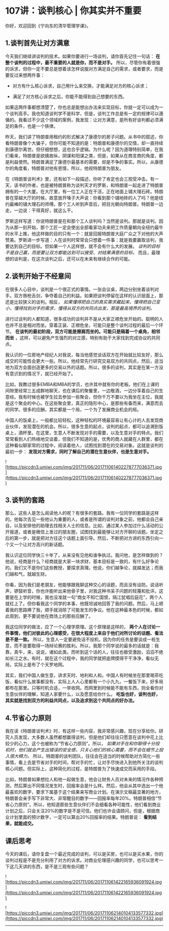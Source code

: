 # 107讲：谈判核心 | 你其实并不重要

你好，欢迎回到《宁向东的清华管理学课》。

## 1.谈判首先让对方满意

今天我们继续讲谈判的技术。如果你要进行一场谈判，请你首先记住一句话： **在整个谈判的过程中，最不重要的人就是你，而不是对手。** 所以，尽管你有着很强的诉求，但你一定不要总是想着该怎样说服对方满足自己的需求，或者要求，而是要反过来想两件事：

* 对方有什么核心诉求，自己用什么来交换，才能满足对方的核心诉求；

* 满足了对方核心诉求之后，你能不能得到自己想要的东西。

如果这两件事都想清楚了，你也总是能想出办法来实现目标，你就一定可以成为一个谈判高手。我也知道谈判学不是科学，但是，谈判工作总是有一定的规律可以遵循的。我看过不少这个领域的案例，我发现：让对方满意，是所有好谈判都必须满足的条件，也是一个铁律。

昨天，我们讲了特朗普用租约的形式解决了康德尔的房子问题。从书中的叙述，你看特朗普像个大骗子，但你可能不知道的是：特朗普和康德尔的交情，却一直持续到康德尔离世。但仔细想想，这也合乎逻辑。为什么呢？因为道理特别简单，在我们看来，特朗普是欲擒故纵，阴谋和阳谋之类，但是，如果从在商言商的角度，都是利益使然。特朗普满足了康德尔最基本的需要，却是不争的事实。所以，从康德尔的角度看，特朗普对他有恩情，所以，他视特朗普为朋友。

在《特朗普谈判术》里，还有如下一段描述，你听了肯定也会三观受冲击。有一天，该书的作者，也是被特朗普称为谈判天才的罗斯，和特朗普一起走进了特朗普拥有的一个大厦。在大厅里，有一位工人正在干活，正在地面上铺大理石砖。特朗普在穿越大厅的时候，故意放开嗓子大声说：你看到那个铺地砖的人了吗？他是纽约最棒的铺大理石的师傅。那个工人听到声音后，把目光朝向特朗普。特朗普一边走，一边说：干得真好，就这么干。

罗斯这样写道：你说特朗普是在和那个工人谈判吗？当然是谈判。那就是谈判。因为从那一刻开始，那个工匠一定会使出全部看家功夫来把工作质量朝向全纽约最牛的水平上推，他这样做的目的只有一个：就是回报特朗普大庭广众之下对他的大声赞美。罗斯进一步写道：人在谈判时常常会只想着一件事：就是我要赢取谈判，我要达到自己的目标。但如果一个人这样想，就不会有什么大的发展。 *谈判的目标不是自己赢，而是要让双方都能达到可以接受、对结果满意的目标。* 而且，最理想的谈判是，在这次谈判之后，还可以在未来有继续合作的可能。

## 2.谈判开始于不经意间

在很多人心目中，谈判是一个很正式的事情。一张会议桌，两边分别坐着谈判对手。双方唇枪舌剑，争夺着自己的利益。如果把谈判停留在这样的认识层面上，那还是比较狭义的谈判。相反， *如果懂得把自己的真实需求藏起来，懂得把自己变小，懂得找到对手的需求，懂得从双方的共同点出发，那是最高境界的谈判。*

进行过谈判的人都知道，很多成功的谈判并不是从大家正襟危坐开始的。聪明的人也并不总是相对而坐。穿着正装、正襟危坐，可能只是整个谈判过程的最后一个环节。 **在谈判的最初阶段，双方可能是擦肩而坐的。可能只是隔着一个桌角，相邻而坐** ，这样，可以避免产生强烈的对立感，特别有助于大家找到完成协议的共同点。

我认识的一位房地产经纪人对我说，每当他感觉谈话双方在开始就比较友好，那么成交的可能性会更大一些。所以，他经常先行研究交易双方的共同点，然后，适当地为双方会面创造更多的交易以外的话题。所以，很多的谈判，其实是在某一方没有意识到的情况下，就已经开始了。

比如，我教过很多EMBA和MBA的学员，也许其中就有你的老板。他们在上课的间隙里经常三五成群地聊天，也在课后的聚餐里，一边敬酒，一边分享着自己的生意经。我有时候也被学生拉去参加一些聚会，但你千万不要以为我坐在主位，我就是这个聚会的中心。在这些聚会里，真正的隐形中心，是那些有备而来，满意而去的同学。很多的应酬，其实都是一个局，一个为了发展商业机会的局。

中国人的饭桌上，一般都比较轻松，这种轻松的环境最容易让有心计的人去发现商业伙伴，发现潜在的机会。所以，很多生意的起点，谈判的起点，都可以追溯到饭桌上，酒杯里。在这里，生意人不断发现对手的需要，以及生意对手的特点。我们常常看到人们热络地交谈着，但我们不知道的是，优秀的商人就藏在人群里，都在这种看似聊家常的过程中，阅读着他人，试图找到潜在的交易对象。这就是谈判的最初一步： **发现对方需求，同时了解自己的潜在生意伙伴，也是生意对手。**

![https://piccdn3.umiwi.com/img/201711/06/201711061402278777036371.jpg](https://piccdn3.umiwi.com/img/201711/06/201711061402278777036371.jpg)

## 3.谈判的套路

那么，这些人是怎么阅读他人的呢？有很多的套路。我有一位同学的套路是这样的。他每次去见一些他认为重要的人，或者是所谓的谈判对象之前，他都会自己亲自，以及安排他的助理去找相关人士的信息。比如，通过某人参加过什么活动的公开报道，或者是微信上发过的朋友圈，试图找到最能够让对方开聊的话题。坐定之后的第一步，就是把对方往这个话题上面引导。然后，不断把对方讲的东西引向一个又一个让对方高兴的新话题。

我认识这位同学快三十年了，从来没有见他和谁争执过。我问他，是怎样做到的？他说，经商是什么？经商就是大家一块求财，基本目标是一致的，有什么好争论的。我们又不是你们这些教授，要探求真理。他说，你们越争论，就越发达；而我们越和气，就越生财。

你看，因为我们是老朋友，他能够跟我聊这种交心的话题，而且没有设防。说话听声，锣鼓听音，你也许能听出来他骨子里，对我这种书呆子问题的轻蔑和批评。这要是在上学的时候，我也没准就一句“商女不知亡国恨，隔江犹唱后庭花”，两个人就杠上了。但你看我这个同学的本事，他既坦诚地回答了我的问题。然后，马上顺着我的思路捧了我，顺手就消除了可能发生的争议。他在这种最本色的时候，都如此周到，更不要说他在商场上的那些应酬了。

我这位同学的做法，应了一个心理学原理。这个原理是这样的， **两个人在讨论一件事情，他们对彼此的心理感受，在很大程度上来自于他们对所讨论的话题、看法是不是一致。** 所以，生意人一定要避免话不投机，因为你的任务是要谈成一桩生意，而不是要取得一场辩论赛的胜利。所以，我那个同学说的最多的话就是：我靠，真牛，来，说说，诸如此类。而听到这个话的人，往往也极受激励，滔滔不绝如长江之水。有时，就在这个过程中，我的同学就把底牌摸得干干净净，看似无局，实际上是布了个天罗地网。

其实，我们中国人做生意，讲求天时、地利和人和。中国人有时候坐在那里喝茶吃饭，看似什么故事都没有，实际上人人心里都有一个小九九，一餐饭下来，好多局都布在那里。只等时机合适，一举收网。而网里到时候能不能有东西，则全看你对生意伙伴的理解，知道人家要什么，以及愿意给你什么。 **吃饭也好，谈判也好，其实就是找到双方的利益共同点，以及追求到这个共同点的好办法。**

## 4.节省心力原则

我在读《特朗普谈判术》时，有这样一些内容，我非常感兴趣，现在分享给你。研究人员发现，大多数人虽然都想赢得谈判，但是他们却往往只愿意在谈判中花上比较少的心力，这个也被称为“节省心力原则”。所以， *如果对手在和你聊得十分投机时，他们就会产生出错误的安全感，只关心他们的核心需要，而不会在细节上投入很大精力。* 所以，特朗普的谈判团队，往往会在适当的时候帮助对方简化一些事情，看上去是节省对手的时间，帮对手的忙，让对手尽快进入到他所关注的谈判核心问题。但实际上，这种简化的过程，是特朗普为了快速成交而采用的手段。

比如，特朗普如果想拉人和他一起做生意，他会让财务人员对未来的情况作各种预测，然后算出不同情况发生时，回报率会是什么样。然后，他会从其中选出一个他最喜欢的数字，要求下属基于这个结果来写商业计划。在演示文稿最显著的地方，特朗普会亲手写下非常大、非常醒目的数字——回报率每年20%。特朗普相信“节省心力原则”。所以，他知道那些生意伙伴们不会细看各种可能性，他们看到商业计划之后，只会关注20%的数字是不是可信。他们也许会请顾问，但是，根据商业计划里面的预计数字，一定可以算出20%回报率的结果。特朗普说： **看到结果，就能成交。**

## 课后思考

今天的课后，请你复盘一个最近完成的谈判，可以是买房，也可以是买水果，你的谈判过程是不是充分利用了对方的诉求。对商业伦理感兴趣的同学，也可以思考一下这几天讲的东西，是不是三观有些问题？

![https://piccdn3.umiwi.com/img/201711/06/201711061422165936091924.jpg](https://piccdn3.umiwi.com/img/201711/06/201711061422165936091924.jpg)

![https://piccdn3.umiwi.com/img/201711/06/201711062140104133577332.jpg](https://piccdn3.umiwi.com/img/201711/06/201711062140104133577332.jpg)

---
